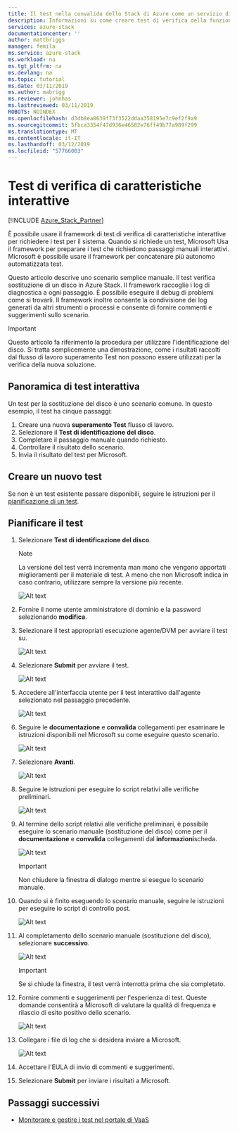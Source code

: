 ```yaml
---
title: Il test nella convalida dello Stack di Azure come un servizio di verifica di caratteristiche interattive | Microsoft Docs
description: Informazioni su come creare test di verifica della funzionalità interattiva per Azure Stack con convalida di un servizio.
services: azure-stack
documentationcenter: ''
author: mattbriggs
manager: femila
ms.service: azure-stack
ms.workload: na
ms.tgt_pltfrm: na
ms.devlang: na
ms.topic: tutorial
ms.date: 03/11/2019
ms.author: mabrigg
ms.reviewer: johnhas
ms.lastreviewed: 03/11/2019
ROBOTS: NOINDEX
ms.openlocfilehash: d3db8ea8639f73f3522ddaa358195e7c9ef2f9a9
ms.sourcegitcommit: 5fbca3354f47d936e46582e76ff49b77a989f299
ms.translationtype: MT
ms.contentlocale: it-IT
ms.lasthandoff: 03/12/2019
ms.locfileid: "57766003"
---
```

# <a name="interactive-feature-verification-testing"></a>Test di verifica di caratteristiche interattive  

[!INCLUDE [Azure_Stack_Partner](./includes/azure-stack-partner-appliesto.md)]

È possibile usare il framework di test di verifica di caratteristiche interattive per richiedere i test per il sistema. Quando si richiede un test, Microsoft Usa il framework per preparare i test che richiedono passaggi manuali interattivi. Microsoft è possibile usare il framework per concatenare più autonomo automatizzata test.

Questo articolo descrive uno scenario semplice manuale. Il test verifica sostituzione di un disco in Azure Stack. Il framework raccoglie i log di diagnostica a ogni passaggio. È possibile eseguire il debug di problemi come si trovarli. Il framework inoltre consente la condivisione dei log generati da altri strumenti o processi e consente di fornire commenti e suggerimenti sullo scenario.

> [!Important]  
> Questo articolo fa riferimento la procedura per utilizzare l'identificazione del disco. Si tratta semplicemente una dimostrazione, come i risultati raccolti dal flusso di lavoro superamento Test non possono essere utilizzati per la verifica della nuova soluzione.

## <a name="overview-of-interactive-testing"></a>Panoramica di test interattiva

Un test per la sostituzione del disco è uno scenario comune. In questo esempio, il test ha cinque passaggi:

1. Creare una nuova **superamento Test** flusso di lavoro.
2. Selezionare il **Test di identificazione del disco**.
3. Completare il passaggio manuale quando richiesto.
4. Controllare il risultato dello scenario.
5. Invia il risultato del test per Microsoft.

## <a name="create-a-new-test-pass"></a>Creare un nuovo test

Se non è un test esistente passare disponibili, seguire le istruzioni per il [pianificazione di un test](azure-stack-vaas-schedule-test-pass.md).

## <a name="schedule-the-test"></a>Pianificare il test

1. Selezionare **Test di identificazione del disco**.

    > [!Note]  
    > La versione del test verrà incrementa man mano che vengono apportati miglioramenti per il materiale di test. A meno che non Microsoft indica in caso contrario, utilizzare sempre la versione più recente.

    ![Alt text](media/azure-stack-vaas-interactive-feature-verification/image4.png)

1. Fornire il nome utente amministratore di dominio e la password selezionando **modifica**.

1. Selezionare il test appropriati esecuzione agente/DVM per avviare il test su.

    ![Alt text](media/azure-stack-vaas-interactive-feature-verification/image5.png)

1. Selezionare **Submit** per avviare il test.

    ![Alt text](media/azure-stack-vaas-interactive-feature-verification/image6.png)

1. Accedere all'interfaccia utente per il test interattivo dall'agente selezionato nel passaggio precedente.

    ![Alt text](media/azure-stack-vaas-interactive-feature-verification/image8.png)

1. Seguire le **documentazione** e **convalida** collegamenti per esaminare le istruzioni disponibili nel Microsoft su come eseguire questo scenario.

    ![Alt text](media/azure-stack-vaas-interactive-feature-verification/image9.png)

1. Selezionare **Avanti**.

    ![Alt text](media/azure-stack-vaas-interactive-feature-verification/image10.png)

1. Seguire le istruzioni per eseguire lo script relativi alle verifiche preliminari.

    ![Alt text](media/azure-stack-vaas-interactive-feature-verification/image11.png)

1. Al termine dello script relativi alle verifiche preliminari, è possibile eseguire lo scenario manuale (sostituzione del disco) come per il **documentazione** e **convalida** collegamenti dal **informazioni**scheda.

    ![Alt text](media/azure-stack-vaas-interactive-feature-verification/image12.png)

    > [!Important]  
    > Non chiudere la finestra di dialogo mentre si esegue lo scenario manuale.

1. Quando si è finito eseguendo lo scenario manuale, seguire le istruzioni per eseguire lo script di controllo post.

    ![Alt text](media/azure-stack-vaas-interactive-feature-verification/image13.png)

1. Al completamento dello scenario manuale (sostituzione del disco), selezionare **successivo**.

    ![Alt text](media/azure-stack-vaas-interactive-feature-verification/image14.png)

    > [!Important]  
    > Se si chiude la finestra, il test verrà interrotta prima che sia completato.

1. Fornire commenti e suggerimenti per l'esperienza di test. Queste domande consentirà a Microsoft di valutare la qualità di frequenza e rilascio di esito positivo dello scenario.

    ![Alt text](media/azure-stack-vaas-interactive-feature-verification/image15.png)

1. Collegare i file di log che si desidera inviare a Microsoft.

    ![Alt text](media/azure-stack-vaas-interactive-feature-verification/image16.png)

1. Accettare l'EULA di invio di commenti e suggerimenti.

1. Selezionare **Submit** per inviare i risultati a Microsoft.

## <a name="next-steps"></a>Passaggi successivi

- [Monitorare e gestire i test nel portale di VaaS](azure-stack-vaas-monitor-test.md)
